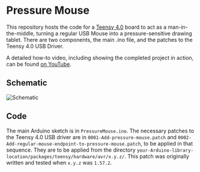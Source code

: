# Pressure Mouse

This repository hosts the code for a [Teensy 4.0](https://www.pjrc.com/store/teensy40.html) board to act as a man-in-the-middle, turning a regular USB Mouse into a pressure-sensitive drawing tablet. There are two components, the main .ino file, and the patches to the Teensy 4.0 USB Driver.

A detailed how-to video, including showing the completed project in action, can be found [on YouTube](https://www.youtube.com/watch?v=1sC4i9qdDFM).

## Schematic

![Schematic](schematic.svg)

## Code

The main Arduino sketch is in `PressureMouse.ino`. The necessary patches to the Teensy 4.0 USB driver are in `0001-Add-pressure-mouse.patch` and `0002-Add-regular-mouse-endpoint-to-pressure-mouse.patch`, to be applied in that sequence. They are to be applied from the directory `your-Arduino-library-location/packages/teensy/hardware/avr/x.y.z/`. This patch was originally written and tested when `x.y.z` was `1.57.2`.
